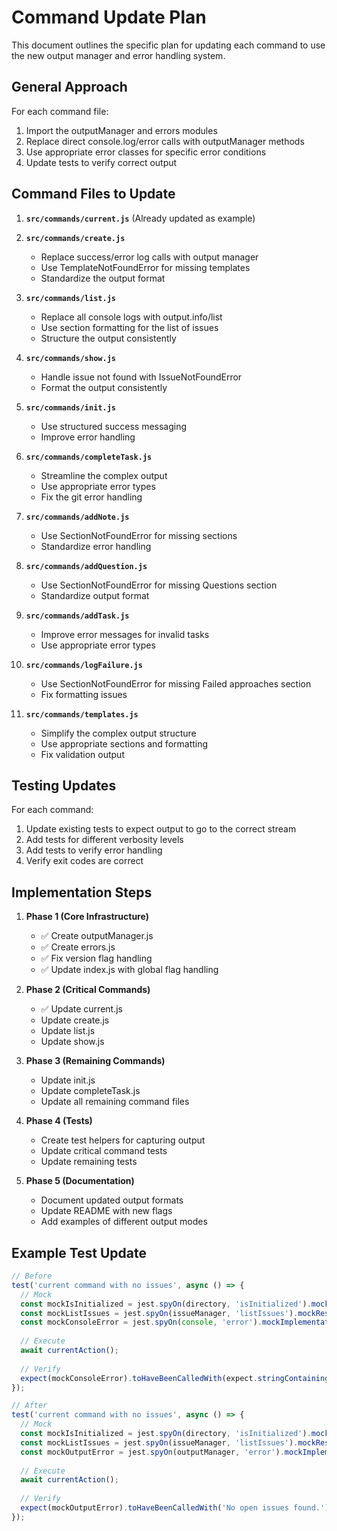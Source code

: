 # Command Update Plan

This document outlines the specific plan for updating each command to use the new output manager and error handling system.

## General Approach

For each command file:

1. Import the outputManager and errors modules
2. Replace direct console.log/error calls with outputManager methods
3. Use appropriate error classes for specific error conditions
4. Update tests to verify correct output

## Command Files to Update

1. **`src/commands/current.js`** (Already updated as example)
2. **`src/commands/create.js`**
   - Replace success/error log calls with output manager
   - Use TemplateNotFoundError for missing templates
   - Standardize the output format

3. **`src/commands/list.js`**
   - Replace all console logs with output.info/list
   - Use section formatting for the list of issues
   - Structure the output consistently

4. **`src/commands/show.js`**
   - Handle issue not found with IssueNotFoundError
   - Format the output consistently

5. **`src/commands/init.js`**
   - Use structured success messaging
   - Improve error handling

6. **`src/commands/completeTask.js`**
   - Streamline the complex output
   - Use appropriate error types
   - Fix the git error handling

7. **`src/commands/addNote.js`**
   - Use SectionNotFoundError for missing sections
   - Standardize error handling

8. **`src/commands/addQuestion.js`**
   - Use SectionNotFoundError for missing Questions section
   - Standardize output format

9. **`src/commands/addTask.js`**
   - Improve error messages for invalid tasks
   - Use appropriate error types

10. **`src/commands/logFailure.js`**
    - Use SectionNotFoundError for missing Failed approaches section
    - Fix formatting issues

11. **`src/commands/templates.js`**
    - Simplify the complex output structure
    - Use appropriate sections and formatting
    - Fix validation output

## Testing Updates

For each command:

1. Update existing tests to expect output to go to the correct stream
2. Add tests for different verbosity levels
3. Add tests to verify error handling
4. Verify exit codes are correct

## Implementation Steps

1. **Phase 1 (Core Infrastructure)**
   - ✅ Create outputManager.js
   - ✅ Create errors.js
   - ✅ Fix version flag handling
   - ✅ Update index.js with global flag handling

2. **Phase 2 (Critical Commands)**
   - ✅ Update current.js
   - Update create.js
   - Update list.js
   - Update show.js

3. **Phase 3 (Remaining Commands)**
   - Update init.js
   - Update completeTask.js
   - Update all remaining command files

4. **Phase 4 (Tests)**
   - Create test helpers for capturing output
   - Update critical command tests
   - Update remaining tests

5. **Phase 5 (Documentation)**
   - Document updated output formats
   - Update README with new flags
   - Add examples of different output modes

## Example Test Update

```javascript
// Before
test('current command with no issues', async () => {
  // Mock
  const mockIsInitialized = jest.spyOn(directory, 'isInitialized').mockResolvedValue(true);
  const mockListIssues = jest.spyOn(issueManager, 'listIssues').mockResolvedValue([]);
  const mockConsoleError = jest.spyOn(console, 'error').mockImplementation();
  
  // Execute
  await currentAction();
  
  // Verify
  expect(mockConsoleError).toHaveBeenCalledWith(expect.stringContaining('No open issues found'));
});

// After
test('current command with no issues', async () => {
  // Mock
  const mockIsInitialized = jest.spyOn(directory, 'isInitialized').mockResolvedValue(true);
  const mockListIssues = jest.spyOn(issueManager, 'listIssues').mockResolvedValue([]);
  const mockOutputError = jest.spyOn(outputManager, 'error').mockImplementation();
  
  // Execute
  await currentAction();
  
  // Verify
  expect(mockOutputError).toHaveBeenCalledWith('No open issues found.');
});
```